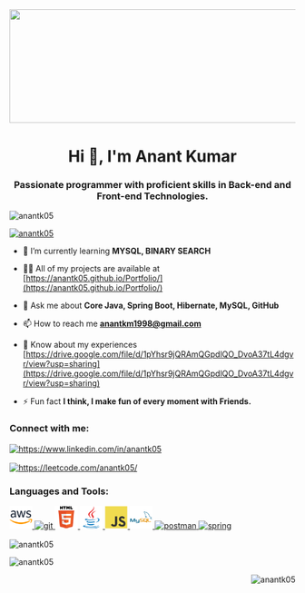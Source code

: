 <img src="https://cdn.pixabay.com/photo/2014/10/05/19/02/binary-code-475664__340.jpg" width="1000" height="200">

<h1 align="center">Hi 👋, I'm Anant Kumar</h1>
<h3 align="center">Passionate programmer with proficient skills in Back-end and Front-end Technologies.</h3>

<p align="left"> <img src="https://komarev.com/ghpvc/?username=anantk05&label=Profile%20views&color=0e75b6&style=flat" alt="anantk05" /> </p>

<p align="left"> <a href="https://github.com/ryo-ma/github-profile-trophy"><img src="https://github-profile-trophy.vercel.app/?username=anantk05" alt="anantk05" /></a> </p>

- 🌱 I’m currently learning **MYSQL, BINARY SEARCH**

- 👨‍💻 All of my projects are available at [https://anantk05.github.io/Portfolio/](https://anantk05.github.io/Portfolio/)

- 💬 Ask me about **Core Java, Spring Boot, Hibernate, MySQL, GitHub**

- 📫 How to reach me **anantkm1998@gmail.com**

- 📄 Know about my experiences [https://drive.google.com/file/d/1pYhsr9jQRAmQGpdlQO_DvoA37tL4dgvr/view?usp=sharing](https://drive.google.com/file/d/1pYhsr9jQRAmQGpdlQO_DvoA37tL4dgvr/view?usp=sharing)

- ⚡ Fun fact **I think, I make fun of every moment with Friends.**

<h3 align="left">Connect with me:</h3>
<p align="left">
<a href="https://www.linkedin.com/in/anantk05" target="blank"><img align="center" src="https://cdn-icons-png.flaticon.com/128/174/174857.png" alt="https://www.linkedin.com/in/anantk05" height="30" width="30" /></a>
</p>
<p><a href="https://www.leetcode.com/https://leetcode.com/anantk05/" target="blank"><img align="center" src="https://raw.githubusercontent.com/rahuldkjain/github-profile-readme-generator/master/src/images/icons/Social/leet-code.svg" alt="https://leetcode.com/anantk05/" height="30" width="40" /></a>
</p>


<h3 align="left">Languages and Tools:</h3>
<p align="left"> <a href="https://aws.amazon.com" target="_blank" rel="noreferrer"> <img src="https://raw.githubusercontent.com/devicons/devicon/master/icons/amazonwebservices/amazonwebservices-original-wordmark.svg" alt="aws" width="40" height="40"/> </a> <a href="https://git-scm.com/" target="_blank" rel="noreferrer"> <img src="https://www.vectorlogo.zone/logos/git-scm/git-scm-icon.svg" alt="git" width="40" height="40"/> </a> <a href="https://www.w3.org/html/" target="_blank" rel="noreferrer"> <img src="https://raw.githubusercontent.com/devicons/devicon/master/icons/html5/html5-original-wordmark.svg" alt="html5" width="40" height="40"/> </a> <a href="https://www.java.com" target="_blank" rel="noreferrer"> <img src="https://raw.githubusercontent.com/devicons/devicon/master/icons/java/java-original.svg" alt="java" width="40" height="40"/> </a> <a href="https://developer.mozilla.org/en-US/docs/Web/JavaScript" target="_blank" rel="noreferrer"> <img src="https://raw.githubusercontent.com/devicons/devicon/master/icons/javascript/javascript-original.svg" alt="javascript" width="40" height="40"/> </a> <a href="https://www.mysql.com/" target="_blank" rel="noreferrer"> <img src="https://raw.githubusercontent.com/devicons/devicon/master/icons/mysql/mysql-original-wordmark.svg" alt="mysql" width="40" height="40"/> </a> <a href="https://postman.com" target="_blank" rel="noreferrer"> <img src="https://www.vectorlogo.zone/logos/getpostman/getpostman-icon.svg" alt="postman" width="40" height="40"/> </a> <a href="https://spring.io/" target="_blank" rel="noreferrer"> <img src="https://www.vectorlogo.zone/logos/springio/springio-icon.svg" alt="spring" width="40" height="40"/> </a> </p>

<p><img align="center" src="https://github-readme-stats.vercel.app/api/top-langs?username=anantk05&show_icons=true&locale=en&layout=compact" alt="anantk05" /></p>

<p>&nbsp;<img align="left" src="https://github-readme-stats.vercel.app/api?username=anantk05&show_icons=true&locale=en" alt="anantk05" /></p>

<p><img align="right" src="https://github-readme-streak-stats.herokuapp.com/?user=anantk05&" alt="anantk05" /></p>
